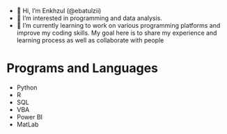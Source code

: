 - 👋 Hi, I’m Enkhzul (@ebatulzii)
- 👀 I’m interested in programming and data analysis.
- 🌱 I’m currently learning to work on various programming platforms and improve my coding skills. My goal here is to share my experience and learning process as well as collaborate with people
# Programs and Languages
- Python
- R
- SQL
- VBA
- Power BI
- MatLab

